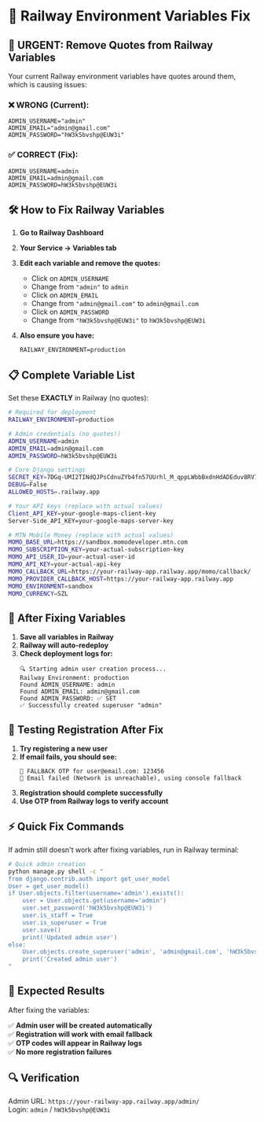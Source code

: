 # 🔧 Railway Environment Variables Fix

## 🚨 URGENT: Remove Quotes from Railway Variables

Your current Railway environment variables have quotes around them, which is causing issues:

### ❌ **WRONG** (Current):
```
ADMIN_USERNAME="admin"
ADMIN_EMAIL="admin@gmail.com"
ADMIN_PASSWORD="hW3k5bvshp@EUW3i"
```

### ✅ **CORRECT** (Fix):
```
ADMIN_USERNAME=admin
ADMIN_EMAIL=admin@gmail.com
ADMIN_PASSWORD=hW3k5bvshp@EUW3i
```

## 🛠️ How to Fix Railway Variables

1. **Go to Railway Dashboard**
2. **Your Service → Variables tab**
3. **Edit each variable and remove the quotes:**
   - Click on `ADMIN_USERNAME`
   - Change from `"admin"` to `admin`
   - Click on `ADMIN_EMAIL`
   - Change from `"admin@gmail.com"` to `admin@gmail.com`
   - Click on `ADMIN_PASSWORD`
   - Change from `"hW3k5bvshp@EUW3i"` to `hW3k5bvshp@EUW3i`

4. **Also ensure you have:**
   ```
   RAILWAY_ENVIRONMENT=production
   ```

## 📋 Complete Variable List

Set these **EXACTLY** in Railway (no quotes):

```bash
# Required for deployment
RAILWAY_ENVIRONMENT=production

# Admin credentials (no quotes!)
ADMIN_USERNAME=admin
ADMIN_EMAIL=admin@gmail.com
ADMIN_PASSWORD=hW3k5bvshp@EUW3i

# Core Django settings
SECRET_KEY=7DGq-UMI2TINdQJPsCdnuZYb4fn57UUrhl_M_qppLWbbBxdnHdADEduv8RV7Yz-1l_w
DEBUG=False
ALLOWED_HOSTS=.railway.app

# Your API keys (replace with actual values)
Client_API_KEY=your-google-maps-client-key
Server-Side_API_KEY=your-google-maps-server-key

# MTN Mobile Money (replace with actual values)
MOMO_BASE_URL=https://sandbox.momodeveloper.mtn.com
MOMO_SUBSCRIPTION_KEY=your-actual-subscription-key
MOMO_API_USER_ID=your-actual-user-id
MOMO_API_KEY=your-actual-api-key
MOMO_CALLBACK_URL=https://your-railway-app.railway.app/momo/callback/
MOMO_PROVIDER_CALLBACK_HOST=https://your-railway-app.railway.app
MOMO_ENVIRONMENT=sandbox
MOMO_CURRENCY=SZL
```

## 🚀 After Fixing Variables

1. **Save all variables in Railway**
2. **Railway will auto-redeploy**
3. **Check deployment logs for:**
   ```
   🔍 Starting admin user creation process...
   Railway Environment: production
   Found ADMIN_USERNAME: admin
   Found ADMIN_EMAIL: admin@gmail.com
   Found ADMIN_PASSWORD: ✅ SET
   ✅ Successfully created superuser "admin"
   ```

## 🧪 Testing Registration After Fix

1. **Try registering a new user**
2. **If email fails, you should see:**
   ```
   📧 FALLBACK OTP for user@email.com: 123456
   📧 Email failed (Network is unreachable), using console fallback
   ```
3. **Registration should complete successfully**
4. **Use OTP from Railway logs to verify account**

## ⚡ Quick Fix Commands

If admin still doesn't work after fixing variables, run in Railway terminal:

```bash
# Quick admin creation
python manage.py shell -c "
from django.contrib.auth import get_user_model
User = get_user_model()
if User.objects.filter(username='admin').exists():
    user = User.objects.get(username='admin')
    user.set_password('hW3k5bvshp@EUW3i')
    user.is_staff = True
    user.is_superuser = True
    user.save()
    print('Updated admin user')
else:
    User.objects.create_superuser('admin', 'admin@gmail.com', 'hW3k5bvshp@EUW3i')
    print('Created admin user')
"
```

## 🎯 Expected Results

After fixing the variables:

✅ **Admin user will be created automatically**  
✅ **Registration will work with email fallback**  
✅ **OTP codes will appear in Railway logs**  
✅ **No more registration failures**

## 🔍 Verification

Admin URL: `https://your-railway-app.railway.app/admin/`  
Login: `admin` / `hW3k5bvshp@EUW3i`